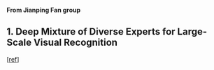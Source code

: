 **From Jianping Fan group**

##  1. Deep Mixture of Diverse Experts for Large-Scale Visual Recognition
[[ref](https://arxiv.org/pdf/1706.07901.pdf)]

